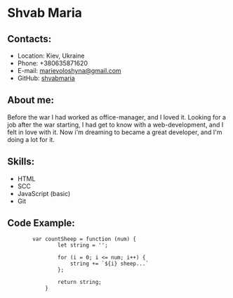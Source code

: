 # Shvab Maria

## Contacts:

- Location: Kiev, Ukraine
- Phone: +380635871620
- E-mail: marievoloshyna@gmail.com
- GitHub: [shvabmaria](https://github.com/shvabmaria)

## About me:

Before the war I had worked as office-manager, and I loved it. Looking for a job after the war starting, I had get to know with a web-development, and I felt in love with it. Now i'm dreaming to became a great developer, and I'm doing a lot for it.

## Skills:

- HTML
- SCC
- JavaScript (basic)
- Git

## Code Example:

```
        var countSheep = function (num) {
                let string = '';

                for (i = 0; i <= num; i++) {
                    string += `${i} sheep...`
                };

                return string;
            }
```
